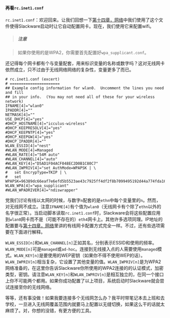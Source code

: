 #### 再看`rc.inet1.conf`

`rc.inet1.conf`：欢迎回来。让我们回想一下[第十四章，网络](../../chapter_14/README.md)中我们使用了这个文件使得Slackware启动时让它自动配置网卡。现在，我们使用它来配置wifi。

> ##### 注意

> 如果你使用的是WPA2，你需要首先配置好`wpa_supplicant.conf`。

还记得每个网卡都有个与变量配套，用来标识变量的名称或数字吗？这对无线网卡依然成立，只不过由于无线网络网络的复杂性，变量更多了而已。

```fundamental
# rc.inet1.conf (excert)
# ======================
## Example config information for wlan0.  Uncomment the lines you need and fill
## in your info.  (You may not need all of these for your wireless network)
IFNAME[4]="wlan0"
IPADDR[4]=""
NETMASK[4]=""
USE_DHCP[4]="yes"
#DHCP_HOSTNAME[4]="icculus-wireless"
#DHCP_KEEPRESOLV[4]="yes"
#DHCP_KEEPNTP[4]="yes"
#DHCP_KEEPGW[4]="yes"
#DHCP_IPADDR[4]=""
WLAN_ESSID[4]="nest"
#WLAN_MODE[4]=Managed
#WLAN_RATE[4]="54M auto"
#WLAN_CHANNEL[4]="auto"
#WLAN_KEY[4]="D5AD1F04ACF048EC2D0B1C80C7"
#WLAN_IWPRIV[4]="set AuthMode=WPAPSK | \
#   set EncrypType=TKIP | \
#   set WPAPSK=96389dc66eaf7e6efd5b5523ae43c7925ff4df2f8b7099495192d44a774fda16"
WLAN_WPA[4]="wpa_supplicant"
#WLAN_WPADRIVER[4]="ndiswrapper"
```

党我们讨论有线以太网的时候，与数字`n`配套的是`ethn`中每个变量里的`n`。然而，对无线网不成立。注意`IFNAME[4]`有个值为`wlan0`（无线网卡有个除了`ethn`以外的名字很正常）。当启动脚本读取`rc.inet1.conf`时，Slackware会将这些配置应用到`wlan0`网卡而不是（可能不存在的）`eth4`网卡上。其他许多选项同理。IP地址的配置要与[第十四章，网络](../../chapter_14/README.md)里讲的有线网卡配置方式完全一样。不过，还有些选项需要在下面进行解释。

`WLAN_ESSID[n]`和`WLAN_CHANNEL[n]`正如其名，分别表示ESSID和使用的频率。`WLAN_MODE[n]`可是`managed`或`ad-hoc`。连接到无线接入点的人需要使用`managed`模式。`WLAN_KEY[n]`是要使用的WEP密钥（如果你不得不使用WEP的话）。`WLAN_IWPRIV[n]`相当复杂，它设置了其他变量的值。`WLAN_IWPRIV[n]`是为WPA2网络准备的，在这里你告诉Slackware你所使用的WPA2连接的的认证模式，加密类型，密钥。请注意`WLAN_KEY[n]`和`WLAN_IWPRIV[n]`是相互独立的，在同一个接口上你不可能两个都用。如果你成功配置了以上项目，系统启动时Slackware就会尝试连接至你的无线网络。

等等，还有事没做！如果我要连接多个无线网怎么办？我平时带笔记本去上班和去学校，一旦进入无线网覆盖范围内就要马上配置以无缝切换，如果这么干的话就太麻烦了。对，你想的没错，有更方便的工具。
